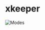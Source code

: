 # xkeeper
![Modes](https://github.com/user-attachments/assets/7ea95ea7-4311-4bea-aef4-c586fb2bb8a1)
